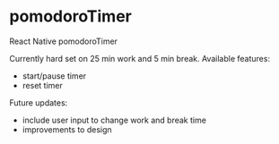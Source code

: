 # pomodoroTimer

React Native pomodoroTimer

Currently hard set on 25 min work and 5 min break. 
Available features:
 - start/pause timer
 - reset timer

Future updates:
 - include user input to change work and break time
 - improvements to design
